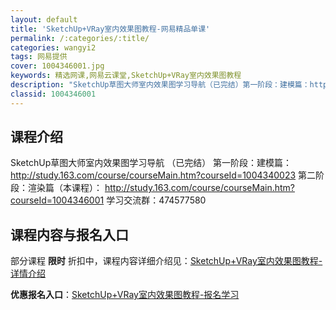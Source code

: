 ```yaml
---
layout: default
title: 'SketchUp+VRay室内效果图教程-网易精品单课'
permalink: /:categories/:title/
categories: wangyi2
tags: 网易提供
cover: 1004346001.jpg
keywords: 精选网课,网易云课堂,SketchUp+VRay室内效果图教程
description: "SketchUp草图大师室内效果图学习导航（已完结）第一阶段：建模篇：http://study.163.com/course/courseMain.htm?courseId=10043400"
classid: 1004346001
---
```


## 课程介绍

SketchUp草图大师室内效果图学习导航 （已完结）
第一阶段：建模篇： 
http://study.163.com/course/courseMain.htm?courseId=1004340023
第二阶段：渲染篇（本课程）： 
http://study.163.com/course/courseMain.htm?courseId=1004346001
学习交流群：474577580

## 课程内容与报名入口

部分课程 **限时** 折扣中，课程内容详细介绍见：[SketchUp+VRay室内效果图教程-详情介绍](https://study.163.com/course/introduction/1004346001.htm?share=1&shareId=1025206652&utm_campaign=share&utm_medium=iphoneShare&utm_source=&utm_u=1025206652)

**优惠报名入口**：[SketchUp+VRay室内效果图教程-报名学习](https://study.163.com/course/introduction/1004346001.htm?share=1&shareId=1025206652&utm_campaign=share&utm_medium=iphoneShare&utm_source=&utm_u=1025206652)

